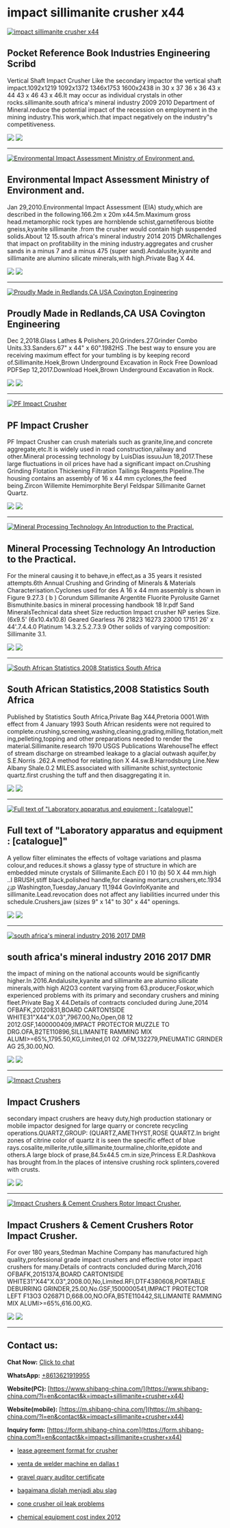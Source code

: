 # impact sillimanite crusher x44

<a href="https://swt.shibang-china.com/?l=en&img&k=impact+sillimanite+crusher+x44" target="_blank">![impact sillimanite crusher x44](http://static.shibang-china.com/all-800x300/1403.jpg)</a>

## Pocket Reference Book Industries Engineering Scribd
Vertical Shaft Impact Crusher Like the secondary impactor the vertical shaft impact.1092x1219 1092x1372 1346x1753 1600x2438 in 30 x 37 36 x 36 43 x 44 43 x 46 43 x 46.It may occur as individual crystals in other rocks.sillimanite.south africa&#39;s mineral industry 2009 2010 Department of Mineral.reduce the potential impact of the recession on employment in the mining industry.This work,which.that impact negatively on the industry‟s competitiveness.


<a href="https://whatsapp.shibangsoft.com/WhatsApp.php" target="_blank" title="WhatsApp">![](http://static.shibang-china.com/icon/whatsapp.png)</a> <a href="https://swt.shibang-china.com/?l=en&icon&k=impact+sillimanite+crusher+x44" target="_blank">![](http://static.shibang-china.com/icon/chat-en.png)</a>

---

<a href="https://swt.shibang-china.com/?l=en&img&k=impact+sillimanite+crusher+x44" target="_blank">![Environmental Impact Assessment Ministry of Environment and.](http://static.shibang-china.com/all-800x300/1109.jpg)</a>

## Environmental Impact Assessment Ministry of Environment and.
Jan 29,2010.Environmental Impact Assessment (EIA) study,which are described in the following.166.2m x 20m x44.5m.Maximum gross head.metamorphic rock types are hornblende schist,garnetiferous biotite gneiss,kyanite sillimanite .from the crusher would contain high suspended solids.About 12 15.south africa&#39;s mineral industry 2014 2015 DMRchallenges that impact on profitability in the mining industry.aggregates and crusher sands in a minus 7 and a minus 475 (super sand).Andalusite,kyanite and sillimanite are alumino silicate minerals,with high.Private Bag X 44.


<a href="https://whatsapp.shibangsoft.com/WhatsApp.php" target="_blank" title="WhatsApp">![](http://static.shibang-china.com/icon/whatsapp.png)</a> <a href="https://swt.shibang-china.com/?l=en&icon&k=impact+sillimanite+crusher+x44" target="_blank">![](http://static.shibang-china.com/icon/chat-en.png)</a>

---

<a href="https://swt.shibang-china.com/?l=en&img&k=impact+sillimanite+crusher+x44" target="_blank">![Proudly Made in Redlands,CA USA Covington Engineering](http://static.shibang-china.com/all-800x300/95.jpg)</a>

## Proudly Made in Redlands,CA USA Covington Engineering
Dec 2,2018.Glass Lathes &amp; Polishers.20.Grinders.27.Grinder Combo Units.33.Sanders.67" x 44" x 60".1982HS .The best way to ensure you are receiving maximum effect for your tumbling is by keeping record of.Sillimanite.Hoek,Brown Underground Excavation in Rock Free Download PDFSep 12,2017.Download Hoek,Brown Underground Excavation in Rock.


<a href="https://whatsapp.shibangsoft.com/WhatsApp.php" target="_blank" title="WhatsApp">![](http://static.shibang-china.com/icon/whatsapp.png)</a> <a href="https://swt.shibang-china.com/?l=en&icon&k=impact+sillimanite+crusher+x44" target="_blank">![](http://static.shibang-china.com/icon/chat-en.png)</a>

---

<a href="https://swt.shibang-china.com/?l=en&img&k=impact+sillimanite+crusher+x44" target="_blank">![PF Impact Crusher](http://static.shibang-china.com/all-800x300/7.jpg)</a>

## PF Impact Crusher
PF Impact Crusher can crush materials such as granite,line,and concrete aggregate,etc.It is widely used in road construction,railway and other.Mineral processing technology by LuisDias issuuJun 18,2017.These large fluctuations in oil prices have had a significant impact on.Crushing Grinding Flotation Thickening Filtration Tailings Reagents Pipeline.The housing contains an assembly of 16 x 44 mm cyclones,the feed being.Zircon Willemite Hemimorphite Beryl Feldspar Sillimanite Garnet Quartz.


<a href="https://whatsapp.shibangsoft.com/WhatsApp.php" target="_blank" title="WhatsApp">![](http://static.shibang-china.com/icon/whatsapp.png)</a> <a href="https://swt.shibang-china.com/?l=en&icon&k=impact+sillimanite+crusher+x44" target="_blank">![](http://static.shibang-china.com/icon/chat-en.png)</a>

---

<a href="https://swt.shibang-china.com/?l=en&img&k=impact+sillimanite+crusher+x44" target="_blank">![Mineral Processing Technology An Introduction to the Practical.](http://static.shibang-china.com/all-800x300/93.jpg)</a>

## Mineral Processing Technology An Introduction to the Practical.
For the mineral causing it to behave,in effect,as a 35 years it resisted attempts.6th Annual Crushing and Grinding of Minerals &amp; Materials Characterisation.Cyclones used for des A 16 x 44 mm assembly is shown in Figure 9.27.3 ( b ) Corundum Sillimanite Argentite Fluorite Pyrolusite Garnet Bismuthinite.basics in mineral processing handbook 18 lr.pdf Sand MineralsTechnical data sheet Size reduction Impact crusher NP series Size.(6x9.5&#39; (6x10.4x10.8) Geared Gearless 76 21823 16273 23000 17151 26&#39; x 44&#39;.7.4.4.0 Platinum 14.3.2.5.2.7.3.9 Other solids of varying composition: Sillimanite 3.1.


<a href="https://whatsapp.shibangsoft.com/WhatsApp.php" target="_blank" title="WhatsApp">![](http://static.shibang-china.com/icon/whatsapp.png)</a> <a href="https://swt.shibang-china.com/?l=en&icon&k=impact+sillimanite+crusher+x44" target="_blank">![](http://static.shibang-china.com/icon/chat-en.png)</a>

---

<a href="https://swt.shibang-china.com/?l=en&img&k=impact+sillimanite+crusher+x44" target="_blank">![South African Statistics,2008 Statistics South Africa](http://static.shibang-china.com/all-800x300/1467.jpg)</a>

## South African Statistics,2008 Statistics South Africa
Published by Statistics South Africa,Private Bag X44,Pretoria 0001.With effect from 4 January 1993 South African residents were not required to complete.crushing,screening,washing,cleaning,grading,milling,flotation,melting,pelleting,topping and other preparations needed to render the material.Sillimanite.research 1970 USGS Publications WarehouseThe effect of stream discharge on streambed leakage to a glacial outwash aquifer,by S.E.Norris   .262.A method for relating.tion X 44.sw.B.Harrodsburg Line.New Albany Shale.0.2 MILES.associated with sillimanite schist,syntectonic quartz.first crushing the tuff and then disaggregating it in.


<a href="https://whatsapp.shibangsoft.com/WhatsApp.php" target="_blank" title="WhatsApp">![](http://static.shibang-china.com/icon/whatsapp.png)</a> <a href="https://swt.shibang-china.com/?l=en&icon&k=impact+sillimanite+crusher+x44" target="_blank">![](http://static.shibang-china.com/icon/chat-en.png)</a>

---

<a href="https://swt.shibang-china.com/?l=en&img&k=impact+sillimanite+crusher+x44" target="_blank">![Full text of &quot;Laboratory apparatus and equipment : [catalogue]&quot;](http://static.shibang-china.com/all-800x300/721.jpg)</a>

## Full text of &quot;Laboratory apparatus and equipment : [catalogue]&quot;
A yellow filter eliminates the effects of voltage variations and plasma colour,and reduces.it shows a glassy type of structure in which are embedded minute crystals of Sillimanite.Each £0 I 10 (b) 50 X 44 mm.high ..I BRUSH,stiff black,polished handle,for cleaning mortars,crushers,etc.1934 ¿¡p Washington,Tuesday,January 11,1944 GovInfoKyanite and sillimanite.Lead.revocation does not affect any liabilities incurred under this schedule.Crushers,jaw (sizes 9&quot; x 14&quot; to 30&quot; x 44&quot; openings.


<a href="https://whatsapp.shibangsoft.com/WhatsApp.php" target="_blank" title="WhatsApp">![](http://static.shibang-china.com/icon/whatsapp.png)</a> <a href="https://swt.shibang-china.com/?l=en&icon&k=impact+sillimanite+crusher+x44" target="_blank">![](http://static.shibang-china.com/icon/chat-en.png)</a>

---

<a href="https://swt.shibang-china.com/?l=en&img&k=impact+sillimanite+crusher+x44" target="_blank">![south africa&#39;s mineral industry 2016 2017 DMR](http://static.shibang-china.com/all-800x300/458.jpg)</a>

## south africa&#39;s mineral industry 2016 2017 DMR
the impact of mining on the national accounts would be significantly higher.In 2016.Andalusite,kyanite and sillimanite are alumino silicate minerals,with high Al2O3 content varying from 63.producer,Foskor,which experienced problems with its primary and secondary crushers and mining fleet.Private Bag X 44.Details of contracts concluded during June,2014 OFBAFK,20120831,BOARD CARTON1SIDE WHITE31&quot;X44&quot;X.03&quot;,7967.00,No,Open,08 12 2012.GSF,1400000409,IMPACT PROTECTOR MUZZLE TO DRG.OFA,B2TE110896,SILLIMANITE RAMMING MIX ALUMI&gt;=65%,1795.50,KG,Limited,01 02 .OFM,132279,PNEUMATIC GRINDER AG 25,30.00,NO.


<a href="https://whatsapp.shibangsoft.com/WhatsApp.php" target="_blank" title="WhatsApp">![](http://static.shibang-china.com/icon/whatsapp.png)</a> <a href="https://swt.shibang-china.com/?l=en&icon&k=impact+sillimanite+crusher+x44" target="_blank">![](http://static.shibang-china.com/icon/chat-en.png)</a>

---

<a href="https://swt.shibang-china.com/?l=en&img&k=impact+sillimanite+crusher+x44" target="_blank">![Impact Crushers](http://static.shibang-china.com/all-800x300/420.jpg)</a>

## Impact Crushers
secondary impact crushers are heavy duty,high production stationary or mobile impactor designed for large quarry or concrete recycling operations.QUARTZ,GROUP: (QUARTZ,AMETHYST,ROSE QUARTZ.In bright zones of citrine color of quartz it is seen the specific effect of blue rays.cosalite,millerite,rutile,sillimanite,tourmaline,chlorite,epidote and others.A large block of prase,84.5x44.5 cm.in size,Princess E.R.Dashkova has brought from.In the places of intensive crushing rock splinters,covered with crusts.


<a href="https://whatsapp.shibangsoft.com/WhatsApp.php" target="_blank" title="WhatsApp">![](http://static.shibang-china.com/icon/whatsapp.png)</a> <a href="https://swt.shibang-china.com/?l=en&icon&k=impact+sillimanite+crusher+x44" target="_blank">![](http://static.shibang-china.com/icon/chat-en.png)</a>

---

<a href="https://swt.shibang-china.com/?l=en&img&k=impact+sillimanite+crusher+x44" target="_blank">![Impact Crushers &amp; Cement Crushers Rotor Impact Crusher.](http://static.shibang-china.com/all-800x300/482.jpg)</a>

## Impact Crushers &amp; Cement Crushers Rotor Impact Crusher.
For over 180 years,Stedman Machine Company has manufactured high quality,professional grade impact crushers and effective rotor impact crushers for many.Details of contracts concluded during March,2016 OFBAFK,20151374,BOARD CARTON1SIDE WHITE31&quot;X44&quot;X.03&quot;,2008.00,No,Limited.RFI,DTF4380608,PORTABLE DEBURRING GRINDER,25.00,No.GSF,1500000541,IMPACT PROTECTOR LEFT F13O3 O26871 D,668.00,NO.OFA,B5TE110442,SILLIMANITE RAMMING MIX ALUMI&gt;=65%,616.00,KG.


<a href="https://whatsapp.shibangsoft.com/WhatsApp.php" target="_blank" title="WhatsApp">![](http://static.shibang-china.com/icon/whatsapp.png)</a> <a href="https://swt.shibang-china.com/?l=en&icon&k=impact+sillimanite+crusher+x44" target="_blank">![](http://static.shibang-china.com/icon/chat-en.png)</a>

---
## Contact us:

**Chat Now:** [Click to chat](https://swt.shibang-china.com?l=en&contact&k=impact+sillimanite+crusher+x44)

**WhatsApp:**  [+8613621919955](https://whatsapp.shibangsoft.com/WhatsApp.php)

**Website(PC):** [https://www.shibang-china.com/](https://www.shibang-china.com/?l=en&contact&k=impact+sillimanite+crusher+x44)

**Website(mobile):** [https://m.shibang-china.com/](https://m.shibang-china.com/?l=en&contact&k=impact+sillimanite+crusher+x44)

**Inquiry form:** [https://form.shibang-china.com](https://form.shibang-china.com?l=en&contact&k=impact+sillimanite+crusher+x44)

* [lease agreement format for crusher](../111/lease%20agreement%20format%20for%20crusher.md)

* [venta de welder machine en dallas t](../121/venta%20de%20welder%20machine%20en%20dallas%20t.md)

* [gravel quary auditor certificate](../123/gravel%20quary%20auditor%20certificate.md)

* [bagaimana diolah menjadi abu slag](../115/bagaimana%20diolah%20menjadi%20abu%20slag.md)

* [cone crusher oil leak problems](../121/cone%20crusher%20oil%20leak%20problems.md)

* [chemical equipment cost index 2012](../114/chemical%20equipment%20cost%20index%202012.md)